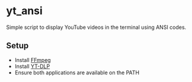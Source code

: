 # yt_ansi

Simple script to display YouTube videos in the terminal using ANSI codes.

## Setup

- Install [FFmpeg](https://ffmpeg.org/download.html)
- Install [YT-DLP](https://github.com/yt-dlp/yt-dlp)
- Ensure both applications are available on the PATH
